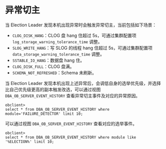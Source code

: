 # 异常切主

当 Election Leader 发现本机出现异常时会触发异常切主，当前包括如下场景：

* `CLOG_DISK_HANG`：CLOG 盘 hang 住超过 5s，可通过集群配置项 `log_storage_warning_tolerance_time` 调整。
* `SLOG_WRITE_HANG`：写 SLOG 的线程 hang 住超过 5s，可通过集群配置项 `data_storage_warning_tolerance_time` 调整。
* `SSTABLE_IO_HANG`：数据盘 hang 住。
* `CLOG_DISK_FULL`：CLOG 盘满。
* `SCHEMA_NOT_REFRESHED`：Schema 未刷新。

当 Election Leader 发现本机出现上述异常后，会调低自身的选举优先级，并选择比自己优先级更高的副本触发改选，可以通过视图 `DBA_OB_SERVER_EVENT_HISTORY` 查看异常切主事件及对应的异常原因。

```
obclient> 
select * from DBA_OB_SERVER_EVENT_HISTORY where module='FAILURE_DETECTOR' limit 10;
```

可以通过视图 `DBA_OB_SERVER_EVENT_HISTORY` 查看对应的选举事件。

```
obclient> 
select * from DBA_OB_SERVER_EVENT_HISTORY where module like '%ELECTION%' limit 10;
```